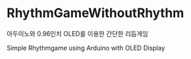 # RhythmGameWithoutRhythm

아두이노와 0.96인치 OLED를 이용한 간단한 리듬게임

Simple Rhythmgame using Arduino with OLED Display
